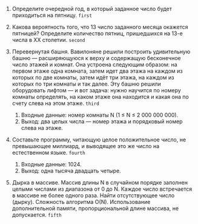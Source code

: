 1. Определите очередной год, в который заданное число будет приходиться на пятницу.
`first`

2. Какова вероятность того, что 13 число заданного месяца окажется пятницей? Определите количество пятниц, пришедшихся на 13-е числа в XX столетии.
`second`

3. Перевернутая башня. Вавилоняне решили построить удивительную башню — расширяющуюся к верху и содержащую бесконечное число этажей и комнат. Она устроена следующим образом: на первом этаже одна комната, затем идет два этажа на каждом из которых по две комнаты, затем идёт три этажа, на каждом из которых по три комнаты и так далее. Эту башню решили оборудовать лифтом — и вот задача: нужно научится по номеру комнаты определять, на каком этаже она находится и какая она по счету слева на этом этаже.
   `third`
   1. Входные данные: номер комнаты N (1 ≤ N ≤ 2 000 000 000).
   2. Выход: два целых числа — номер этажа и порядковый номер слева на этаже.

4. Составьте программу, читающую целое положительное число, не превышающее миллиард, и выводящее это же число на естественном языке.
`fourth`
   1. Входные данные: 1024.
   2. Выход: одна тысяча двадцать четыре.

5. Дырка в массиве.
Массив длины N в случайном порядке заполнен целыми числами из диапазона от 0 до N. Каждое число встречается в массиве не более одного раза. Найти отсутствующее число (дырку). Сложность алгоритма O(N). Использование дополнительной памяти, пропорциональной длине массива, не допускается.
`fifth`